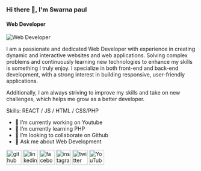 ### Hi there 👋, I'm Swarna paul
#### Web Developer
![Web Developer](https://media.licdn.com/dms/image/v2/D5616AQGqsEV5uEDC2Q/profile-displaybackgroundimage-shrink_350_1400/B56ZWQJkuaHQAY-/0/1741880184611?e=1747872000&v=beta&t=pe3YsKFwpQhGtsabAUH4X2INfHJtK-PPsZ_8MXoJaKU)

I am a passionate and dedicated Web Developer with experience in creating dynamic and interactive websites and web applications. Solving complex problems and continuously learning new technologies to enhance my skills is something I truly enjoy. I specialize in both front-end and back-end development, with a strong interest in building responsive, user-friendly applications.

Additionally, I am always striving to improve my skills and take on new challenges, which helps me grow as a better developer.

Skills: REACT / JS / HTML / CSS/PHP

- 🔭 I’m currently working on Youtube 
- 🌱 I’m currently learning PHP 
- 👯 I’m looking to collaborate on Github 
- 💬 Ask me about Web Development 


[<img src='https://cdn.jsdelivr.net/npm/simple-icons@3.0.1/icons/github.svg' alt='github' height='40'>](https://github.com/Swarnapaul)  [<img src='https://cdn.jsdelivr.net/npm/simple-icons@3.0.1/icons/linkedin.svg' alt='linkedin' height='40'>](https://www.linkedin.com/in/Swarnapaul/)  [<img src='https://cdn.jsdelivr.net/npm/simple-icons@3.0.1/icons/facebook.svg' alt='facebook' height='40'>](https://www.facebook.com/Swarnapaul)  [<img src='https://cdn.jsdelivr.net/npm/simple-icons@3.0.1/icons/instagram.svg' alt='instagram' height='40'>](https://www.instagram.com/Swarnapaul/)  [<img src='https://cdn.jsdelivr.net/npm/simple-icons@3.0.1/icons/twitter.svg' alt='twitter' height='40'>](https://twitter.com/Swarnapaul)  [<img src='https://cdn.jsdelivr.net/npm/simple-icons@3.0.1/icons/youtube.svg' alt='YouTube' height='40'>](https://www.youtube.com/channel/Swarnapaul)  



